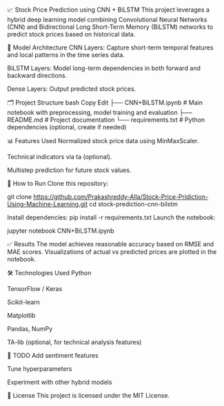 📈 Stock Price Prediction using CNN + BiLSTM
This project leverages a hybrid deep learning model combining Convolutional Neural Networks (CNN) and Bidirectional Long Short-Term Memory (BiLSTM) networks to predict stock prices based on historical data.

🧠 Model Architecture
CNN Layers: Capture short-term temporal features and local patterns in the time series data.

BiLSTM Layers: Model long-term dependencies in both forward and backward directions.

Dense Layers: Output predicted stock prices.

🗂️ Project Structure
bash
Copy
Edit
├── CNN+BiLSTM.ipynb     # Main notebook with preprocessing, model training and evaluation
├── README.md            # Project documentation
└── requirements.txt     # Python dependencies (optional, create if needed)

📊 Features Used
Normalized stock price data using MinMaxScaler.

Technical indicators via ta (optional).

Multistep prediction for future stock values.

🚀 How to Run
Clone this repository:

git clone https://github.com/Prakashreddy-Alla/Stock-Price-Pridiction-Using-Machine-Learning.git
cd stock-prediction-cnn-bilstm

Install dependencies:
pip install -r requirements.txt
Launch the notebook:


jupyter notebook CNN+BiLSTM.ipynb

✅ Results
The model achieves reasonable accuracy based on RMSE and MAE scores. Visualizations of actual vs predicted prices are plotted in the notebook.

🛠 Technologies Used
Python

TensorFlow / Keras

Scikit-learn

Matplotlib

Pandas, NumPy

TA-lib (optional, for technical analysis features)

📌 TODO
Add sentiment features

Tune hyperparameters

Experiment with other hybrid models

📄 License
This project is licensed under the MIT License.

